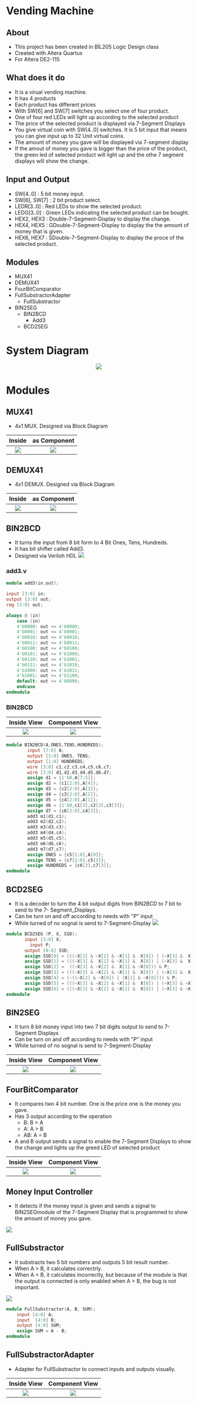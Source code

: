 # Vending Machine

## About

- This project has been created in BİL205 Logic Design class
- Created with Altera Quartus
- For Altera DE2-115

## What does it do

- It is a virual vending machine.
- It has 4 products
- Each product has different prices
- With SW[6] and SW[7] switches you select one of four product.
- One of four red LEDs will light up according to the selected product
- The price of the selected product is displayed via 7-Segment Displays
- You give virtual coin with SW[4..0] switches. It is 5 bit input that means you can give input up to 32 Unit virtual coins.
- The amount of money you gave will be displayed via 7-segment display
- If the amout of money you gave is bigger than the price of the product, the green led of selected product will light up and the othe 7 segment displays will show the change.

## Input and Output

- SW[4..0] : 5 bit money input.
- SW[6], SW[7] : 2 bit product select.
- LEDR[3..0] : Red LEDs to show the selected product.
- LEDG[3..0] : Green LEDs indicating the selected product can be bought.
- HEX2, HEX3 : Double-7-Segment-Display to display the change.
- HEX4, HEX5 : GDouble-7-Segment-Display to display the the amount of money that is given.
- HEX6, HEX7 : SDouble-7-Segment-Display to display the proce of the selected product.

## Modules

- MUX41
- DEMUX41
- FourBitComparator
- FullSubstractorAdapter
  - FullSubstractor
- BIN2SEG
  - BIN2BCD
    - Add3
  - BCD2SEG

# System Diagram

<center>

![](readme_assets/system.png)

</center>

# Modules

## MUX41

- 4x1 MUX. Designed via Block Diagram

|      Inside       |    as Component    |
| :---------------: | :----------------: |
| ![](readme_assets/MUX41_in.png) | ![](readme_assets/MUX41_out.png) |

## DEMUX41

- 4x1 DEMUX. Designed via Block Diagram

|       Inside        |     as Component     |
| :-----------------: | :------------------: |
| ![](readme_assets/DEMUX41_in.png) | ![](readme_assets/DEMUX41_out.png) |

## BIN2BCD

- It turns the input from 8 bit form to 4 Bit Ones, Tens, Hundreds.
- It has bit shifter called Add3.
- Designed via Veriloh HDL
  ![](readme_assets/BIN2BCD.png)

### add3.v
```verilog
module add3(in,out);

input [3:0] in;
output [3:0] out;
reg [3:0] out;

always @ (in)
    case (in)
    4'b0000: out <= 4'b0000;
    4'b0001: out <= 4'b0001;
    4'b0010: out <= 4'b0010;
    4'b0011: out <= 4'b0011;
    4'b0100: out <= 4'b0100;
    4'b0101: out <= 4'b1000;
    4'b0110: out <= 4'b1001;
    4'b0111: out <= 4'b1010;
    4'b1000: out <= 4'b1011;
    4'b1001: out <= 4'b1100;
    default: out <= 4'b0000;
    endcase
endmodule
```

### BIN2BCD

|      Inside View      |    Component View   |
| :---------------: | :----------------: |
| ![](readme_assets/BIN2BCD_2.png) | ![](readme_assets/BIN2BCD_3.png) |

```verilog
module BIN2BCD(A,ONES,TENS,HUNDREDS);
        input [7:0] A;
        output [3:0] ONES, TENS;
        output [1:0] HUNDREDS;
        wire [3:0] c1,c2,c3,c4,c5,c6,c7;
        wire [3:0] d1,d2,d3,d4,d5,d6,d7;
        assign d1 = {1'b0,A[7:5]};
        assign d2 = {c1[2:0],A[4]};
        assign d3 = {c2[2:0],A[3]};
        assign d4 = {c3[2:0],A[2]};
        assign d5 = {c4[2:0],A[1]};
        assign d6 = {1'b0,c1[3],c2[3],c3[3]};
        assign d7 = {c6[2:0],c4[3]};
        add3 m1(d1,c1);
        add3 m2(d2,c2);
        add3 m3(d3,c3);
        add3 m4(d4,c4);
        add3 m5(d5,c5);
        add3 m6(d6,c6);
        add3 m7(d7,c7);
        assign ONES = {c5[2:0],A[0]};
        assign TENS = {c7[2:0],c5[3]};
        assign HUNDREDS = {c6[3],c7[3]};
endmodule
```


## BCD2SEG

- It is a decoder to turn the 4 bit output digits from BIN2BCD to 7 bit to send to the 7- Segment_Displays.
- Can be turn on and off according to needs with "P" input
- While turned of no sognal is send to 7-Segment-Display
![](readme_assets/BCD2SEG_1.png)

```verilog
module BCD2SEG (P, X, SSD);
       input [3:0] X;
		 input P;
       output [0:6] SSD;
       assign SSD[0] = (((~X[3] & ~X[2] & ~X[1] &  X[0]) | (~X[3] &  X[2] & ~X[1] & ~X[0]))) & P;
       assign SSD[1] = (((~X[3] &  X[2] & ~X[1] &  X[0]) | (~X[3] &  X[2] &  X[1] & ~X[0]))) & P;
       assign SSD[2] =  ((~X[3] & ~X[2] &  X[1] & ~X[0])) & P;
       assign SSD[3] = (((~X[3] & ~X[2] & ~X[1] &  X[0]) | (~X[3] &  X[2] & ~X[1] & ~X[0]) | (~X[3] &  X[2] & X[1] & X[0]) | (X[3] & ~X[2] & ~X[1] & X[0]))) & P;
       assign SSD[4] = (~((~X[2] & ~X[0]) | (X[1] & ~X[0]))) & P;
       assign SSD[5] = (((~X[3] & ~X[2] & ~X[1] &  X[0]) | (~X[3] & ~X[2] &  X[1] & ~X[0]) | (~X[3] & ~X[2] & X[1] & X[0]) | (~X[3] & X[2] & X[1] & X[0]))) & P;
       assign SSD[6] = (((~X[3] & ~X[2] & ~X[1] &  X[0]) | (~X[3] & ~X[2] & ~X[1] & ~X[0]) | (~X[3] &  X[2] & X[1] & X[0]))) & P;
endmodule
```

## BIN2SEG


- It turn 8 bit money input into two 7 bit digits output to send to 7-Segment Displays
- Can be turn on and off according to needs with "P" input
- While turned of no sognal is send to 7-Segment-Display

|      Inside View      |    Component View   |
| :---------------: | :----------------: |
| ![](readme_assets/BIN2SEG_in.png) | ![](readme_assets/BIN2SEG_out.png) |

## FourBitComparator

- It compares two 4 bit number. One is the price one is the money you gave.
- Has 3 output according to the operation
    - B: B > A 
    - A: A > B 
    - AB: A = B
- A and B output sends a signal to enable the 7-Segment Displays to show the change and lights up the greed LED of selected product

|      Inside View      |    Component View   |
| :---------------: | :----------------: |
| ![](readme_assets/FourBitComparator_in.png) | ![](readme_assets/FourBitComparator_out.png) |

## Money Input Controller

- It detects if the money input is given and sends a signal to BIN2SEGmodule of the 7-Segment Display that is programmed to show the amount of money you gave.

![](readme_assets/CoinInputControl.png)

## FullSubstractor

- It substracts two 5 bit numbers and outputs 5 bit result number.
- When A > B, it calculates correctrly.
- When A < B, it calculates incorrectly, but because of the module is that the output is connected is only enabled when  A > B, the bug is not important.

![](readme_assets/FullSubstractor.png)

```verilog
module FullSubstractor(A, B, SUM); 
    input [4:0] A;
    input  [4:0] B;
    output [4:0] SUM; 
    assign SUM = A - B;
endmodule
```

## FullSubstractorAdapter

- Adapter for FullSubstractor to connect inputs and outputs visually.

|      Inside View      |    Component View   |
| :---------------: | :----------------: |
| ![](readme_assets/FullSubstractorAdapter_in.png) | ![](readme_assets/FullSubstractorAdapter_out.png) |
